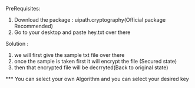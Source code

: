 PreRequisites:
 1. Download the package : uipath.cryptography(Official package Recommended)
 2. Go to your desktop and paste hey.txt over there


Solution :
 1. we will first give the sample txt file over there
 2. once the sample is taken first it will encrypt the file (Secured state)
 3. then that encrypted file will be decrryted(Back to original state)
 
 *** You can select your own Algorithm and you can select your desired key
